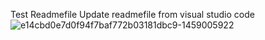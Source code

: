 Test Readmefile
Update readmefile from visual studio code
![e14cbd0e7d0f94f7baf772b03181dbc9-1459005922](https://github.com/MarcoPieters/Teensy_drone_timo/assets/168355731/8286e44f-b898-409d-b2d7-942577c88db1)
